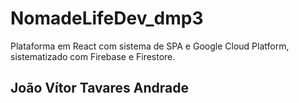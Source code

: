 # NomadeLifeDev_dmp3
Plataforma em React com sistema de SPA e Google Cloud Platform, sistematizado com Firebase e Firestore.
## João Vítor Tavares Andrade
